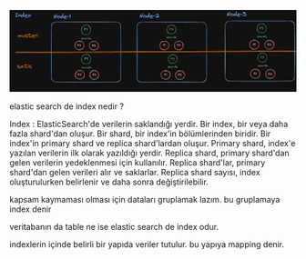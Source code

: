 ![elk-18](https://github.com/ibrahimdoss/elasticSearch/blob/main/images/elk-18.png)

elastic search de index nedir ?

Index : ElasticSearch'de verilerin saklandığı yerdir. Bir index, bir veya daha fazla shard'dan oluşur. Bir shard, bir index'in bölümlerinden biridir. Bir index'in primary shard ve replica shard'lardan oluşur. Primary shard, index'e yazılan verilerin ilk olarak yazıldığı yerdir. Replica shard, primary shard'dan gelen verilerin yedeklenmesi için kullanılır. Replica shard'lar, primary shard'dan gelen verileri alır ve saklarlar. Replica shard sayısı, index oluşturulurken belirlenir ve daha sonra değiştirilebilir.

kapsam kaymaması olması için dataları gruplamak lazım. bu gruplamaya index denir

veritabanın da table ne ise elastic search de index odur.

indexlerin içinde belirli bir yapıda veriler tutulur. bu yapıya mapping denir.
